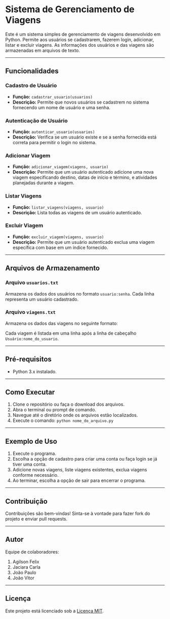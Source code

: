 # Sistema de Gerenciamento de Viagens

Este é um sistema simples de gerenciamento de viagens desenvolvido em Python. Permite aos usuários se cadastrarem, fazerem login, adicionar, listar e excluir viagens. As informações dos usuários e das viagens são armazenadas em arquivos de texto.

---

## Funcionalidades

### Cadastro de Usuário

- **Função:** `cadastrar_usuario(usuarios)`
- **Descrição:** Permite que novos usuários se cadastrem no sistema fornecendo um nome de usuário e uma senha.

### Autenticação de Usuário

- **Função:** `autenticar_usuario(usuarios)`
- **Descrição:** Verifica se um usuário existe e se a senha fornecida está correta para permitir o login no sistema.

### Adicionar Viagem

- **Função:** `adicionar_viagem(viagens, usuario)`
- **Descrição:** Permite que um usuário autenticado adicione uma nova viagem especificando destino, datas de início e término, e atividades planejadas durante a viagem.

### Listar Viagens

- **Função:** `listar_viagens(viagens, usuario)`
- **Descrição:** Lista todas as viagens de um usuário autenticado.

### Excluir Viagem

- **Função:** `excluir_viagem(viagens, usuario)`
- **Descrição:** Permite que um usuário autenticado exclua uma viagem específica com base em um índice fornecido.

---

## Arquivos de Armazenamento

### Arquivo `usuarios.txt`

Armazena os dados dos usuários no formato `usuario:senha`. Cada linha representa um usuário cadastrado.

### Arquivo `viagens.txt`

Armazena os dados das viagens no seguinte formato:


Cada viagem é listada em uma linha após a linha de cabeçalho `Usuário:nome_do_usuario`.

---

## Pré-requisitos

- Python 3.x instalado.

---

## Como Executar

1. Clone o repositório ou faça o download dos arquivos.
2. Abra o terminal ou prompt de comando.
3. Navegue até o diretório onde os arquivos estão localizados.
4. Execute o comando: `python nome_do_arquivo.py`

---

## Exemplo de Uso

1. Execute o programa.
2. Escolha a opção de cadastro para criar uma conta ou faça login se já tiver uma conta.
3. Adicione novas viagens, liste viagens existentes, exclua viagens conforme necessário.
4. Ao terminar, escolha a opção de sair para encerrar o programa.

---

## Contribuição

Contribuições são bem-vindas! Sinta-se à vontade para fazer fork do projeto e enviar pull requests.

---

## Autor

Equipe de colaboradores:
1. Agilson Felix
2. Jaciara Carla
3. João Paulo
4. João Vitor

---

## Licença

Este projeto está licenciado sob a [Licença MIT](https://opensource.org/licenses/MIT).